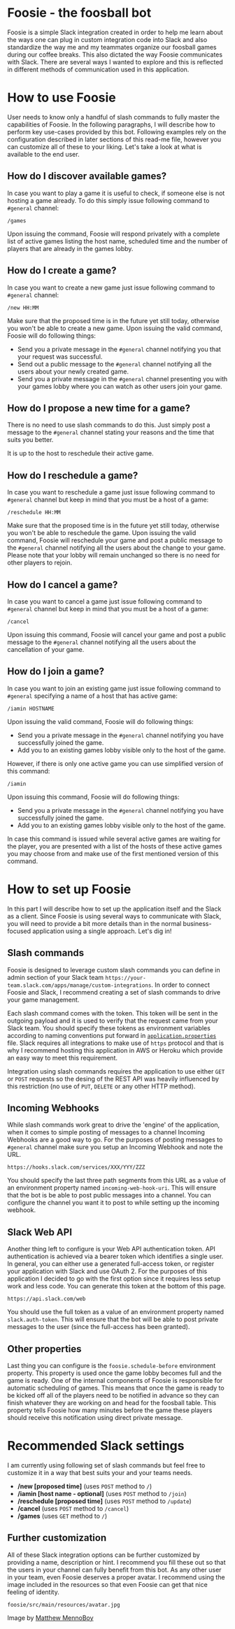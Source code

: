 # Foosie - the foosball bot

Foosie is a simple Slack integration created in order to help me learn about the ways one can plug in custom integration code into Slack and also standardize the way me and my teammates organize our foosball games during our coffee breaks. This also dictated the way Foosie communicates with Slack. There are several ways I wanted to explore and this is reflected in different methods of communication used in this application.

# How to use Foosie
User needs to know only a handful of slash commands to fully master the capabilities of Foosie. In the following paragraphs, I will describe how to perform key use-cases provided by this bot. Following examples rely on the configuration described in later sections of this read-me file, however you can customize all of these to your liking. Let's take a look at what is available to the end user.

## How do I discover available games?
In case you want to play a game it is useful to check, if someone else is not hosting a game already. To do this simply issue following command to `#general` channel:

```
/games
```

Upon issuing the command, Foosie will respond privately with a complete list of active games listing the host name, scheduled time and the number of players that are already in the games lobby.

## How do I create a game?
In case you want to create a new game just issue following command to `#general` channel:

```
/new HH:MM
```

Make sure that the proposed time is in the future yet still today, otherwise you won't be able to create a new game. Upon issuing the valid command, Foosie will do following things:

* Send you a private message in the `#general` channel notifying you that your request was successful.
* Send out a public message to the `#general` channel notifying all the users about your newly created game.
* Send you a private message in the `#general` channel presenting you with your games lobby where you can watch as other users join your game.

## How do I propose a new time for a game?
There is no need to use slash commands to do this. Just simply post a message to the `#general` channel stating your reasons and the time that suits you better.

It is up to the host to reschedule their active game.

## How do I reschedule a game?
In case you want to reschedule a game just issue following command to `#general` channel but keep in mind that you must be a host of a game:

```
/reschedule HH:MM
```

Make sure that the proposed time is in the future yet still today, otherwise you won't be able to reschedule the game. Upon issuing the valid command, Foosie will reschedule your game and post a public message to the `#general` channel notifying all the users about the change to your game. Please note that your lobby will remain unchanged so there is no need for other players to rejoin.

## How do I cancel a game?
In case you want to cancel a game just issue following command to `#general` channel but keep in mind that you must be a host of a game:

```
/cancel
```

Upon issuing this command, Foosie will cancel your game and post a public message to the `#general` channel notifying all the users about the cancellation of your game.

## How do I join a game?

In case you want to join an existing game just issue following command to `#general` specifying a name of a host that has active game:

```
/iamin HOSTNAME
```

Upon issuing the valid command, Foosie will do following things:
* Send you a private message in the `#general` channel notifying you have successfully joined the game.
* Add you to an existing games lobby visible only to the host of the game.

However, if there is only one active game you can use simplified version of this command:

```
/iamin
```

Upon issuing this command, Foosie will do following things:
* Send you a private message in the `#general` channel notifying you have successfully joined the game.
* Add you to an existing games lobby visible only to the host of the game.

In case this command is issued while several active games are waiting for the player, you are presented with a list of the hosts of these active games you may choose from and make use of the first mentioned version of this command.

# How to set up Foosie
In this part I will describe how to set up the application itself and the Slack as a client. Since Foosie is using several ways to communicate with Slack, you will need to provide a bit more details than in the normal business-focused application using a single approach. Let's dig in!

## Slash commands
Foosie is designed to leverage custom slash commands you can define in admin section of your Slack team `https://your-team.slack.com/apps/manage/custom-integrations`. In order to connect Foosie and Slack, I recommend creating a set of slash commands to drive your game management.

Each slash command comes with the token. This token will be sent in the outgoing payload and it is used to verify that the request came from your Slack team. You should specify these tokens as environment variables according to naming conventions put forward in [`application.properties`](https://github.com/JakubStas/foosie/blob/master/src/main/resources/application.properties) file. Slack requires all integrations to make use of `https` protocol and that is why I recommend hosting this application in AWS or Heroku which provide an easy way to meet this requirement.

Integration using slash commands requires the application to use either `GET` or `POST` requests so the desing of the REST API was heavily influenced by this restriction (no use of `PUT`, `DELETE` or any other HTTP method).

## Incoming Webhooks
While slash commands work great to drive the 'engine' of the application, when it comes to simple posting of messages to a channel Incoming Webhooks are a good way to go. For the purposes of posting messages to `#general` channel make sure you setup an Incoming Webhook and note the URL.

```
https://hooks.slack.com/services/XXX/YYY/ZZZ
```

You should specify the last three path segments from this URL as a value of an environment property named `incoming-web-hook-uri`. This will ensure that the bot is be able to post public messages into a channel. You can configure the channel you want it to post to while setting up the incoming webhook.

## Slack Web API
Another thing left to configure is your Web API authentication token. API authentication is achieved via a bearer token which identifies a single user. In general, you can either use a generated full-access token, or register your application with Slack and use OAuth 2. For the purposes of this application I decided to go with the first option since it requires less setup work and less code. You can generate this token at the bottom of this page.

```
https://api.slack.com/web
```

You should use the full token as a value of an environment property named `slack.auth-token`. This will ensure that the bot will be able to post private messages to the user (since the full-access has been granted).

## Other properties
Last thing you can configure is the `foosie.schedule-before` environment property. This property is used once the game lobby becomes full and the game is ready. One of the internal components of Foosie is responsible for automatic scheduling of games. This means that once the game is ready to be kicked off all of the players need to be notified in advance so they can finish whatever they are working on and head for the foosball table. This property tells Foosie how many minutes before the game these players should receive this notification using direct private message.

# Recommended Slack settings
I am currently using following set of slash commands but feel free to customize it in a way that best suits your and your teams needs.

* **/new [proposed time]** (uses `POST` method to `/`)
* **/iamin [host name - optional]** (uses `POST` method to `/join`)
* **/reschedule [proposed time]** (uses `POST` method to `/update`)
* **/cancel** (uses `POST` method to `/cancel`)
* **/games** (uses `GET` method to `/`)

## Further customization
All of these Slack integration options can be further customized by providing a name, description or hint. I recommend you fill these out so that the users in your channel can fully benefit from this bot. As any other user in your team, even Foosie deserves a proper avatar. I recommend using the image included in the resources so that even Foosie can get that nice feeling of identity.

```
foosie/src/main/resources/avatar.jpg
```

Image by [Matthew MennoBoy](http://matthew.mennoboy.com/2005/07/14/foosball-desktop-wallpapers/)
